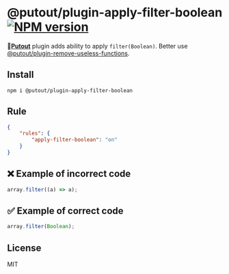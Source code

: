 # @putout/plugin-apply-filter-boolean [![NPM version][NPMIMGURL]][NPMURL]

[NPMIMGURL]: https://img.shields.io/npm/v/@putout/plugin-apply-filter-boolean.svg?style=flat&longCache=true
[NPMURL]: https://npmjs.org/package/@putout/plugin-apply-filter-boolean "npm"

🐊[**Putout**](https://github.com/coderaiser/putout) plugin adds ability to apply `filter(Boolean)`. Better use [@putout/plugin-remove-useless-functions](https://github.com/coderaiser/putout/tree/v21.6.0/packages/plugin-remove-useless-functions).

## Install

```
npm i @putout/plugin-apply-filter-boolean
```

## Rule

```json
{
    "rules": {
        "apply-filter-boolean": "on"
    }
}
```

## ❌ Example of incorrect code

```ts
array.filter((a) => a);
```

## ✅ Example of correct code

```ts
array.filter(Boolean);
```

## License

MIT
